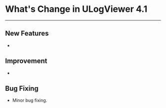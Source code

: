 ﻿# What's Change in ULogViewer 4.1
 ---

## New Features
+ 

## Improvement
+

## Bug Fixing
+ Minor bug fixing.